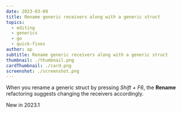 ```yaml
---
date: 2023-03-09
title: Rename generic receivers along with a generic struct
topics:
  - editing
  - generics
  - go
  - quick-fixes
author: ap
subtitle: Rename generic receivers along with a generic struct
thumbnail: ./thumbnail.png
cardThumbnail: ./card.png
screenshot: ./screenshot.png
---
```


When you rename a generic struct by pressing _Shift + F6_, the **Rename** refactoring suggests changing the receivers accordingly.

<span class="tag is-rounded">New in 2023.1</span>
